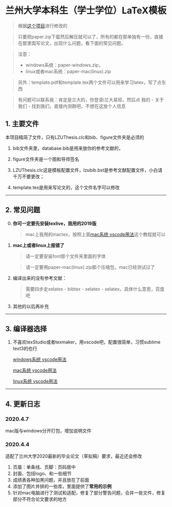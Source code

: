 # 兰州大学本科生（学士学位）LaTeX模板

> 根据[这个项目](https://github.com/suchot/LZUThesis2017)进行修改的

> 只要把paper.zip下载然后解压就可以了，所有的都在那单独有一份，直接在那里面写论文，出现什么问题，看下面的常见问题。

> 注意：
> - windows系统：paper-windows.zip，
> - linux或者mac系统：paper-mac(linux).zip

> 另外：template.pdf和template.tex两个文件可以用来学习latex，写了点东西

> 有问题可以联系我：肯定是兰大的，你登录i兰大易班，然后点 我的 - 关于我们 - 找到我们，直接内测群吧，不想在这放个人信息


## 1. 主要文件

本项目精简了文件，只有LZUThesis.clc和bib、figure文件夹是必须的


1. bib文件夹里，database.bib是用来放你的参考文献的，

2. figure文件夹是一个图和导师签名

2. LZUThesis.clc这是模板配置文件，lzubib.bst是参考文献配置文件，小白请千万不要更改；

3. template.tex是用来写论文的，这个文件名字可以修改

-------------

## 2. 常见问题

0. **你可一定要先安装texlive，我用的2019版**
   
   > mac上我用的mactex，按照上面[mac系统 vscode用法](https://www.jianshu.com/p/c09b3409317f)这个教程就可以

1. **mac上或者linux上报错了**
   
    > 请一定要安装font那个文件夹里面的字体

    > 请一定要用paper-mac(linux).zip那个压缩包，mac已经测试过了
    
2. 编译出来的没有参考文献：
    
    > 需要四步走xelatex - bibtex - xelatex - xelatex，具体什么意思，百度吧

3. 其他的以后再补充

--------

## 3. 编译器选择

1. 不喜欢texStudio或者texmaker，用vscode吧，配置很简单，习惯sublime text3的也行

    [windows系统 vscode用法](https://zhuanlan.zhihu.com/p/38178015)

    [mac系统 vscode用法](https://www.jianshu.com/p/c09b3409317f)

    [linux系统 vscode用法](https://www.jianshu.com/p/c09b3409317f)

-------
## 4. 更新日志


### 2020.4.7

mac版与windows分开打包，增加说明文件

### 2020.4.4 

适配了兰州大学2020最新的毕业论文（草拟稿）要求，最近还会修改

1. 页眉：单条线、页脚：页码居中
2. 封面、包括logo、和一些细节
3. 成绩表各种加黑问题，并且放在了前面
4. 添加了图片并排的一些库，里面提供了**常用的示例**
5. 针对mac电脑进行了测试和适配，修复了部分警告问题，合并一些文件，修复部分不符合论文要求的地方
